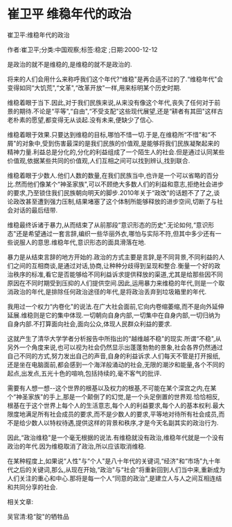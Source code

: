 # 崔卫平  维稳年代的政治    
    
崔卫平:维稳年代的政治    
作者:崔卫平;分类:中国观察;标签:稳定 ;日期:2000-12-12    
是政治的就不是维稳的,是维稳的就不是政治的.    
将来的人们会用什么来称呼我们这个年代?“维稳"是再合适不过的了.“维稳年代"会变得如同“大饥荒",“文革",“改革开放"一样,用来标明某个历史时期.    
维稳着眼于当下.因此,对于我们民族来说,从来没有像这个年代,丧失了任何对于前景的期待.不论是“平等",“自由",“不受支配"这些现代展望,还是“耕者有其田"这样古老朴素的愿望,都变得无从谈起.没有未来,便缺少了信心.    
维稳着眼于效果.只要达到维稳的目标,哪怕不惜一切.于是,在维稳所“不惜"和“不屑"的对象中,受到伤害最深的是我们民族的价值观,是能够将我们民族凝聚起来的精神力量.利益总是分化的,分化的利益组成了一个陌生人的社会.但是通过认同某些价值观,依据某些共同的价值观,人们互相之间可以找到辨认,找到联合.    
维稳着眼于少数人.他们人数的数量,在我们民族当中,也许是一个可以省略的百分比.然而他们像某个“神圣家族",可以不顾绝大多数人们的利益和意志,拒绝社会进步的要求,乃至锁住我们民族朝向明天的脚步.2010年关于“政改"的话题不了了之,谈论政改甚至遭到强力压制,结果堵塞了这个体制所能够释放的进步空间,切断了与社会对话的最后纽带.    
维稳最终诉诸于暴力,从而结束了从前那段“意识形态的历史".无论如何,“意识形态"还是希望通过一套言辞,编织一些华丽外衣,哪怕与实际不符,但其中多少还有一些说服人的意思.维稳年代,意识形态的面具滑落在地.    
暴力是从结束言辞的地方开始的.政治的方式主要是言辞,是不同背景,不同利益的人们之间的互相商谈,是通过对话,协商,让种种分歧得到呈现和整合.衡量一个好的政治秩序的标准,看它是否能够给不同利益诉求提供释放的渠道,尤其是给那些因不同原因在不同时期受到压抑的人们提供空间.因此,运用暴力来维稳的年代,则是一个取消政治的年代,是排除任何政治途径的年代,是将政治丢弃到垃圾箱里的年代.    
我用过一个权力“内卷化"的说法.在广大社会面前,它向内卷缩萎缩,而不是向外延伸延展.维稳则是它的集中体现.一切朝向自身内部,一切集中在自身内部,一切归纳为自身内部.不打算面向社会,面向公众,体现人民群众利益的要求.    
这就产生了清华大学学者分析报告中所指出的“越维越不稳"的现实.所谓“不稳",从另外一个角度来说,也可以视为社会仍然显示出蓬蓬勃勃的景象,社会各界仍然通过自己不同的方式,努力发出自己的声音,自身的利益诉求.人们每天不管是打开报纸,还是坐在电脑面前,都会感到一个海洋般涌动的社会,无限的潮汐和能量,各个不同的起点,出发点,五光十色的喧响,包括持续的,毫不客气的批评.    
需要有人想一想--这个世界的根基以及权力的根基,不可能在某个深宫之内,在某个“神圣家族"的手上,那是一个颠倒了的幻觉,是一个头足倒置的世界观.恰恰相反,根基在于这个世界上每个人的生活意志,每个人的利益要求,每个人的基本权利.最大限度地满足所有社会成员的要求,而不是少数人的要求,平等地对待所有社会成员,而不是给少数人以特权待遇,提供这样的背景和秩序,才是今天名副其实的政治行为.    
因此,“政治维稳"是一个毫无根据的说法.有维稳就没有政治,维稳年代就是一个没有政治的年代.因为维稳取消了政治,所以应该取消维稳.    
在某种程度上,如果说“人性"与“个人"是八十年代的关键词,“经济"和“市场"九十年代之后的关键词,那么,从现在开始,“政治"与“社会"将重新回到人们当中来,重新成为人们关注的重心和中心.那将是每一个人“同意的政治",是建立人与人之间互相连结和共同分享的社会.    
    
相关文章:    
吴官清:稳“腚"的牺牲品